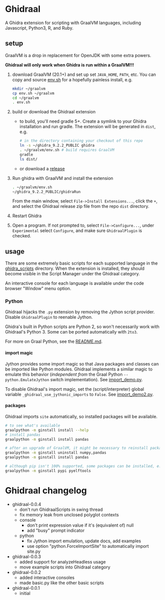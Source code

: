# Ghidraal

A Ghidra extension for scripting with GraalVM languages, including Javascript, Python3, R, and Ruby.

## setup

GraalVM is a drop in replacement for OpenJDK with some extra powers.

**Ghidraal will only work when Ghidra is run within a GraalVM!!!**


1. download GraalVM (20.1+) and set up set `JAVA_HOME`, `PATH`, etc.  You can
   copy and source [env.sh](/env.sh) for a hopefully painless install, e.g.
    ```bash
    mkdir ~/graalvm
    cp env.sh ~/graalvm
    cd ~/graalvm
    . env.sh
    ```

2. build or download the Ghidraal extension
    - to build, you'll need gradle 5+.  Create a symlink to your Ghidra
      installation and run gradle.  The extension will be generated in `dist`,
      e.g.
        ```bash
        # in the directory containing your checkout of this repo 
        ln -s ~/ghidra_9.2.2_PUBLIC ghidra
        . ~/graalvm/env.sh # build requires GraalVM
        gradle
        ls dist/
        ```
    - or download a [release](/../../releases)

3. Run ghidra with GraalVM and install the extension
    ```bash
    . ~/graalvm/env.sh
    ~/ghidra_9.2.2_PUBLIC/ghidraRun
    ```
    From the main window, select `File->Install Extensions...`, click the `+`,
    and select the Ghidraal release zip file from the repo `dist` directory.

4. Restart Ghidra

5. Open a program.  If not prompted to, select `File->Configure...`, under
   `Experimental` select `Configure`, and make sure `GhidraalPlugin` is
   checked.

## usage

There are some extremely basic scripts for each supported language in the
[ghidra_scripts](/ghidra_scripts) directory.  When the extension is installed,
they should become visible in the Script Manager under the Ghidraal category.

An interactive console for each language is available under the code browser "Window"
menu option.

### Python

Ghidraal hijacks the `.py` extension by removing the Jython script provider.
Disable `GhidraalPlugin` to reenable Jython.

Ghidra's built in Python scripts are Python 2, so won't necessarily work with
Ghidraal's Python 3.  Some can be ported automatically with `2to3`.

For more on Graal Python, see the
[README.md](https://github.com/oracle/graalpython/blob/master/README.md).

#### import magic

Jython provides some import magic so that Java packages and classes can be
imported like Python modules.  Ghidraal implements a similar magic to emulate
this behavior (*independent from* the Graal Python `--python.EmulateJython`
switch implementation).  See [import_demo.py](ghidra_scripts/import_demo.py).

To disable Ghidraal's import magic, set the (script/interpreter) global
variable `_ghidraal_use_jythonic_imports` to `False`. See
[import_demo2.py](ghidra_scripts/import_demo2.py).

#### packages
Ghidraal imports `site` automatically, so installed packages will be available.

```bash
# to see what's available
graalpython -m ginstall install --help
# install pandas
graalpython -m ginstall install pandas

# after an upgrade of GraalVM, it might be necessary to reinstall packages
graalpython -m ginstall uninstall numpy,pandas
graalpython -m ginstall install pandas

# although pip isn't 100% supported, some packages can be installed, e.g.
graalpython -m ginstall pypi pyelftools
```



# Ghidraal changelog

- ghidraal-0.0.4
    - don't run GhidraalScripts in swing thread
    - fix memory leak from unclosed polyglot contexts
    - console
        - don't print expression value if it's (equivalent of) null
        - add "busy" prompt indicator
    - python
        - fix Jython import emulation, update docs, add examples
        - use option "python.ForceImportSite" to automatically import site.py
- ghidraal-0.0.3
    - added support for analyzeHeadless usage
    - move example scripts into Ghidraal category
- ghidraal-0.0.2
    - added interactive consoles
    - made basic.py like the other basic scripts
- ghidraal-0.0.1
    - initial

